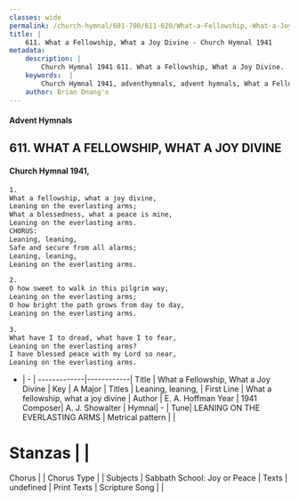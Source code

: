 ```yaml
---
classes: wide
permalink: /church-hymnal/601-700/611-620/What-a-Fellowship,-What-a-Joy-Divine/
title: |
    611. What a Fellowship, What a Joy Divine - Church Hymnal 1941
metadata:
    description: |
        Church Hymnal 1941 611. What a Fellowship, What a Joy Divine.  What a fellowship, what a joy divine, Leaning on the everlasting arms; What a blessedness, what a peace is mine, Leaning on the everlasting arms. CHORUS: Leaning, leaning, Safe and secure from all alarms; Leaning, leaning, Leaning on the everlasting arms. 
    keywords:  |
        Church Hymnal 1941, adventhymnals, advent hymnals, What a Fellowship, What a Joy Divine, What a fellowship, what a joy divine. Leaning, leaning,
    author: Brian Onang'o
---
```


#### Advent Hymnals
## 611. WHAT A FELLOWSHIP, WHAT A JOY DIVINE
####  Church Hymnal 1941,

```txt
1.
What a fellowship, what a joy divine,
Leaning on the everlasting arms;
What a blessedness, what a peace is mine,
Leaning on the everlasting arms.
CHORUS:
Leaning, leaning,
Safe and secure from all alarms;
Leaning, leaning,
Leaning on the everlasting arms.

2.
O how sweet to walk in this pilgrim way,
Leaning on the everlasting arms;
O how bright the path grows from day to day,
Leaning on the everlasting arms.

3.
What have I to dread, what have I to fear,
Leaning on the everlasting arms?
I have blessed peace with my Lord so near,
Leaning on the everlasting arms.

```

- |   -  |
-------------|------------|
Title | What a Fellowship, What a Joy Divine |
Key | A Major |
Titles | Leaning, leaning, |
First Line | What a fellowship, what a joy divine |
Author | E. A. Hoffman
Year | 1941
Composer| A. J. Showalter |
Hymnal|  - |
Tune| LEANING ON THE EVERLASTING ARMS |
Metrical pattern | |
# Stanzas |  |
Chorus |  |
Chorus Type |  |
Subjects | Sabbath School: Joy or Peace |
Texts | undefined |
Print Texts | 
Scripture Song |  |
    
